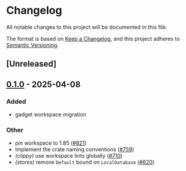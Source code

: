 # Changelog

All notable changes to this project will be documented in this file.

The format is based on [Keep a Changelog](https://keepachangelog.com/en/1.0.0/),
and this project adheres to [Semantic Versioning](https://semver.org/spec/v2.0.0.html).

## [Unreleased]

## [0.1.0](https://github.com/tangle-network/blueprint/releases/tag/blueprint-store-local-database-v0.1.0) - 2025-04-08

### Added

- gadget workspace migration

### Other

- pin workspace to 1.85 ([#821](https://github.com/tangle-network/blueprint/pull/821))
- Implement the crate naming conventions ([#759](https://github.com/tangle-network/blueprint/pull/759))
- *(clippy)* use workspace lints globally ([#710](https://github.com/tangle-network/blueprint/pull/710))
- *(stores)* remove `Default` bound on `LocalDatabase` ([#620](https://github.com/tangle-network/blueprint/pull/620))
